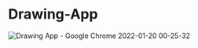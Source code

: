 # Drawing-App
![Drawing App - Google Chrome 2022-01-20 00-25-32](https://user-images.githubusercontent.com/48691866/150217446-b0b0ac56-6e89-46dc-b6d8-97041d8d2641.gif)
